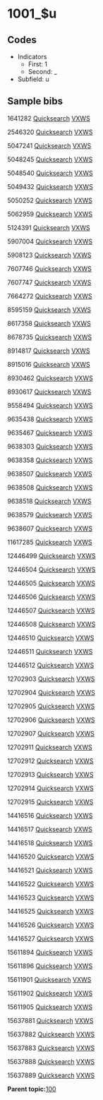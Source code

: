 # 1001\_$u

## Codes

-   Indicators
    -   First: 1
    -   Second: \_
-   Subfield: u

## Sample bibs

1641282 [Quicksearch](https://search.library.yale.edu/catalog/1641282) [VXWS](http://prodorbis.library.yale.edu:7014/vxws/GetHoldingsService?bibId=1641282)

2546320 [Quicksearch](https://search.library.yale.edu/catalog/2546320) [VXWS](http://prodorbis.library.yale.edu:7014/vxws/GetHoldingsService?bibId=2546320)

5047241 [Quicksearch](https://search.library.yale.edu/catalog/5047241) [VXWS](http://prodorbis.library.yale.edu:7014/vxws/GetHoldingsService?bibId=5047241)

5048245 [Quicksearch](https://search.library.yale.edu/catalog/5048245) [VXWS](http://prodorbis.library.yale.edu:7014/vxws/GetHoldingsService?bibId=5048245)

5048540 [Quicksearch](https://search.library.yale.edu/catalog/5048540) [VXWS](http://prodorbis.library.yale.edu:7014/vxws/GetHoldingsService?bibId=5048540)

5049432 [Quicksearch](https://search.library.yale.edu/catalog/5049432) [VXWS](http://prodorbis.library.yale.edu:7014/vxws/GetHoldingsService?bibId=5049432)

5050252 [Quicksearch](https://search.library.yale.edu/catalog/5050252) [VXWS](http://prodorbis.library.yale.edu:7014/vxws/GetHoldingsService?bibId=5050252)

5062959 [Quicksearch](https://search.library.yale.edu/catalog/5062959) [VXWS](http://prodorbis.library.yale.edu:7014/vxws/GetHoldingsService?bibId=5062959)

5124391 [Quicksearch](https://search.library.yale.edu/catalog/5124391) [VXWS](http://prodorbis.library.yale.edu:7014/vxws/GetHoldingsService?bibId=5124391)

5907004 [Quicksearch](https://search.library.yale.edu/catalog/5907004) [VXWS](http://prodorbis.library.yale.edu:7014/vxws/GetHoldingsService?bibId=5907004)

5908123 [Quicksearch](https://search.library.yale.edu/catalog/5908123) [VXWS](http://prodorbis.library.yale.edu:7014/vxws/GetHoldingsService?bibId=5908123)

7607746 [Quicksearch](https://search.library.yale.edu/catalog/7607746) [VXWS](http://prodorbis.library.yale.edu:7014/vxws/GetHoldingsService?bibId=7607746)

7607747 [Quicksearch](https://search.library.yale.edu/catalog/7607747) [VXWS](http://prodorbis.library.yale.edu:7014/vxws/GetHoldingsService?bibId=7607747)

7664272 [Quicksearch](https://search.library.yale.edu/catalog/7664272) [VXWS](http://prodorbis.library.yale.edu:7014/vxws/GetHoldingsService?bibId=7664272)

8595159 [Quicksearch](https://search.library.yale.edu/catalog/8595159) [VXWS](http://prodorbis.library.yale.edu:7014/vxws/GetHoldingsService?bibId=8595159)

8617358 [Quicksearch](https://search.library.yale.edu/catalog/8617358) [VXWS](http://prodorbis.library.yale.edu:7014/vxws/GetHoldingsService?bibId=8617358)

8678735 [Quicksearch](https://search.library.yale.edu/catalog/8678735) [VXWS](http://prodorbis.library.yale.edu:7014/vxws/GetHoldingsService?bibId=8678735)

8914817 [Quicksearch](https://search.library.yale.edu/catalog/8914817) [VXWS](http://prodorbis.library.yale.edu:7014/vxws/GetHoldingsService?bibId=8914817)

8915016 [Quicksearch](https://search.library.yale.edu/catalog/8915016) [VXWS](http://prodorbis.library.yale.edu:7014/vxws/GetHoldingsService?bibId=8915016)

8930462 [Quicksearch](https://search.library.yale.edu/catalog/8930462) [VXWS](http://prodorbis.library.yale.edu:7014/vxws/GetHoldingsService?bibId=8930462)

8930617 [Quicksearch](https://search.library.yale.edu/catalog/8930617) [VXWS](http://prodorbis.library.yale.edu:7014/vxws/GetHoldingsService?bibId=8930617)

9558494 [Quicksearch](https://search.library.yale.edu/catalog/9558494) [VXWS](http://prodorbis.library.yale.edu:7014/vxws/GetHoldingsService?bibId=9558494)

9635438 [Quicksearch](https://search.library.yale.edu/catalog/9635438) [VXWS](http://prodorbis.library.yale.edu:7014/vxws/GetHoldingsService?bibId=9635438)

9635467 [Quicksearch](https://search.library.yale.edu/catalog/9635467) [VXWS](http://prodorbis.library.yale.edu:7014/vxws/GetHoldingsService?bibId=9635467)

9638303 [Quicksearch](https://search.library.yale.edu/catalog/9638303) [VXWS](http://prodorbis.library.yale.edu:7014/vxws/GetHoldingsService?bibId=9638303)

9638358 [Quicksearch](https://search.library.yale.edu/catalog/9638358) [VXWS](http://prodorbis.library.yale.edu:7014/vxws/GetHoldingsService?bibId=9638358)

9638507 [Quicksearch](https://search.library.yale.edu/catalog/9638507) [VXWS](http://prodorbis.library.yale.edu:7014/vxws/GetHoldingsService?bibId=9638507)

9638508 [Quicksearch](https://search.library.yale.edu/catalog/9638508) [VXWS](http://prodorbis.library.yale.edu:7014/vxws/GetHoldingsService?bibId=9638508)

9638518 [Quicksearch](https://search.library.yale.edu/catalog/9638518) [VXWS](http://prodorbis.library.yale.edu:7014/vxws/GetHoldingsService?bibId=9638518)

9638579 [Quicksearch](https://search.library.yale.edu/catalog/9638579) [VXWS](http://prodorbis.library.yale.edu:7014/vxws/GetHoldingsService?bibId=9638579)

9638607 [Quicksearch](https://search.library.yale.edu/catalog/9638607) [VXWS](http://prodorbis.library.yale.edu:7014/vxws/GetHoldingsService?bibId=9638607)

11617285 [Quicksearch](https://search.library.yale.edu/catalog/11617285) [VXWS](http://prodorbis.library.yale.edu:7014/vxws/GetHoldingsService?bibId=11617285)

12446499 [Quicksearch](https://search.library.yale.edu/catalog/12446499) [VXWS](http://prodorbis.library.yale.edu:7014/vxws/GetHoldingsService?bibId=12446499)

12446504 [Quicksearch](https://search.library.yale.edu/catalog/12446504) [VXWS](http://prodorbis.library.yale.edu:7014/vxws/GetHoldingsService?bibId=12446504)

12446505 [Quicksearch](https://search.library.yale.edu/catalog/12446505) [VXWS](http://prodorbis.library.yale.edu:7014/vxws/GetHoldingsService?bibId=12446505)

12446506 [Quicksearch](https://search.library.yale.edu/catalog/12446506) [VXWS](http://prodorbis.library.yale.edu:7014/vxws/GetHoldingsService?bibId=12446506)

12446507 [Quicksearch](https://search.library.yale.edu/catalog/12446507) [VXWS](http://prodorbis.library.yale.edu:7014/vxws/GetHoldingsService?bibId=12446507)

12446508 [Quicksearch](https://search.library.yale.edu/catalog/12446508) [VXWS](http://prodorbis.library.yale.edu:7014/vxws/GetHoldingsService?bibId=12446508)

12446510 [Quicksearch](https://search.library.yale.edu/catalog/12446510) [VXWS](http://prodorbis.library.yale.edu:7014/vxws/GetHoldingsService?bibId=12446510)

12446511 [Quicksearch](https://search.library.yale.edu/catalog/12446511) [VXWS](http://prodorbis.library.yale.edu:7014/vxws/GetHoldingsService?bibId=12446511)

12446512 [Quicksearch](https://search.library.yale.edu/catalog/12446512) [VXWS](http://prodorbis.library.yale.edu:7014/vxws/GetHoldingsService?bibId=12446512)

12702903 [Quicksearch](https://search.library.yale.edu/catalog/12702903) [VXWS](http://prodorbis.library.yale.edu:7014/vxws/GetHoldingsService?bibId=12702903)

12702904 [Quicksearch](https://search.library.yale.edu/catalog/12702904) [VXWS](http://prodorbis.library.yale.edu:7014/vxws/GetHoldingsService?bibId=12702904)

12702905 [Quicksearch](https://search.library.yale.edu/catalog/12702905) [VXWS](http://prodorbis.library.yale.edu:7014/vxws/GetHoldingsService?bibId=12702905)

12702906 [Quicksearch](https://search.library.yale.edu/catalog/12702906) [VXWS](http://prodorbis.library.yale.edu:7014/vxws/GetHoldingsService?bibId=12702906)

12702907 [Quicksearch](https://search.library.yale.edu/catalog/12702907) [VXWS](http://prodorbis.library.yale.edu:7014/vxws/GetHoldingsService?bibId=12702907)

12702911 [Quicksearch](https://search.library.yale.edu/catalog/12702911) [VXWS](http://prodorbis.library.yale.edu:7014/vxws/GetHoldingsService?bibId=12702911)

12702912 [Quicksearch](https://search.library.yale.edu/catalog/12702912) [VXWS](http://prodorbis.library.yale.edu:7014/vxws/GetHoldingsService?bibId=12702912)

12702913 [Quicksearch](https://search.library.yale.edu/catalog/12702913) [VXWS](http://prodorbis.library.yale.edu:7014/vxws/GetHoldingsService?bibId=12702913)

12702914 [Quicksearch](https://search.library.yale.edu/catalog/12702914) [VXWS](http://prodorbis.library.yale.edu:7014/vxws/GetHoldingsService?bibId=12702914)

12702915 [Quicksearch](https://search.library.yale.edu/catalog/12702915) [VXWS](http://prodorbis.library.yale.edu:7014/vxws/GetHoldingsService?bibId=12702915)

14416516 [Quicksearch](https://search.library.yale.edu/catalog/14416516) [VXWS](http://prodorbis.library.yale.edu:7014/vxws/GetHoldingsService?bibId=14416516)

14416517 [Quicksearch](https://search.library.yale.edu/catalog/14416517) [VXWS](http://prodorbis.library.yale.edu:7014/vxws/GetHoldingsService?bibId=14416517)

14416518 [Quicksearch](https://search.library.yale.edu/catalog/14416518) [VXWS](http://prodorbis.library.yale.edu:7014/vxws/GetHoldingsService?bibId=14416518)

14416520 [Quicksearch](https://search.library.yale.edu/catalog/14416520) [VXWS](http://prodorbis.library.yale.edu:7014/vxws/GetHoldingsService?bibId=14416520)

14416521 [Quicksearch](https://search.library.yale.edu/catalog/14416521) [VXWS](http://prodorbis.library.yale.edu:7014/vxws/GetHoldingsService?bibId=14416521)

14416522 [Quicksearch](https://search.library.yale.edu/catalog/14416522) [VXWS](http://prodorbis.library.yale.edu:7014/vxws/GetHoldingsService?bibId=14416522)

14416523 [Quicksearch](https://search.library.yale.edu/catalog/14416523) [VXWS](http://prodorbis.library.yale.edu:7014/vxws/GetHoldingsService?bibId=14416523)

14416525 [Quicksearch](https://search.library.yale.edu/catalog/14416525) [VXWS](http://prodorbis.library.yale.edu:7014/vxws/GetHoldingsService?bibId=14416525)

14416526 [Quicksearch](https://search.library.yale.edu/catalog/14416526) [VXWS](http://prodorbis.library.yale.edu:7014/vxws/GetHoldingsService?bibId=14416526)

14416527 [Quicksearch](https://search.library.yale.edu/catalog/14416527) [VXWS](http://prodorbis.library.yale.edu:7014/vxws/GetHoldingsService?bibId=14416527)

15611894 [Quicksearch](https://search.library.yale.edu/catalog/15611894) [VXWS](http://prodorbis.library.yale.edu:7014/vxws/GetHoldingsService?bibId=15611894)

15611896 [Quicksearch](https://search.library.yale.edu/catalog/15611896) [VXWS](http://prodorbis.library.yale.edu:7014/vxws/GetHoldingsService?bibId=15611896)

15611901 [Quicksearch](https://search.library.yale.edu/catalog/15611901) [VXWS](http://prodorbis.library.yale.edu:7014/vxws/GetHoldingsService?bibId=15611901)

15611902 [Quicksearch](https://search.library.yale.edu/catalog/15611902) [VXWS](http://prodorbis.library.yale.edu:7014/vxws/GetHoldingsService?bibId=15611902)

15611905 [Quicksearch](https://search.library.yale.edu/catalog/15611905) [VXWS](http://prodorbis.library.yale.edu:7014/vxws/GetHoldingsService?bibId=15611905)

15637881 [Quicksearch](https://search.library.yale.edu/catalog/15637881) [VXWS](http://prodorbis.library.yale.edu:7014/vxws/GetHoldingsService?bibId=15637881)

15637882 [Quicksearch](https://search.library.yale.edu/catalog/15637882) [VXWS](http://prodorbis.library.yale.edu:7014/vxws/GetHoldingsService?bibId=15637882)

15637883 [Quicksearch](https://search.library.yale.edu/catalog/15637883) [VXWS](http://prodorbis.library.yale.edu:7014/vxws/GetHoldingsService?bibId=15637883)

15637888 [Quicksearch](https://search.library.yale.edu/catalog/15637888) [VXWS](http://prodorbis.library.yale.edu:7014/vxws/GetHoldingsService?bibId=15637888)

15637889 [Quicksearch](https://search.library.yale.edu/catalog/15637889) [VXWS](http://prodorbis.library.yale.edu:7014/vxws/GetHoldingsService?bibId=15637889)

**Parent topic:**[100](../../tags/100/100.md)

